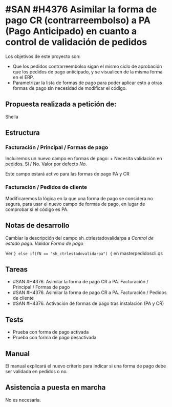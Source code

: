 # #SAN #H4376 Asimilar la forma de pago CR (contrarreembolso) a PA (Pago Anticipado) en cuanto a control de validación de pedidos

Los objetivos de este proyecto son:
+ Que los pedidos contrarreembolso sigan el mismo ciclo de aprobación que los pedidos de pago anticipado, y se visualicen de la misma forma en el ERP.
+ Parametrizar la lista de formas de pago para poder aplicar esto a otras formas de pago sin necesidad de modificar el código.

## Propuesta realizada a petición de:
Sheila

## Estructura

### Facturación / Principal / Formas de pago
Incluiremos un nuevo campo en formas de pago:
    + Necesita validación en pedidos. Sí / No. Valor por defecto _No_.

Este campo estará activo para las formas de pago PA y CR

### Facturación / Pedidos de cliente
Modificaremos la lógica en la que una forma de pago se considera no segura, para usar el nuevo campo de formas de pago, en lugar de comprobar si el código es PA.

## Notas de desarrollo
Cambiar la descripción del campo sh_ctrlestadovalidarpa a _Control de estado pago. Validar Forma de pago_

Ver `} else if(fN == "sh_ctrlestadovalidarpa") {` en masterpedidoscli.qs


## Tareas
* #SAN #H4376. Asimilar la forma de pago CR a PA. Facturación / Principal / Formas de pago
* #SAN #H4376. Asimilar la forma de pago CR a PA. Facturación / Pedidos de cliente
* #SAN #H4376. Activación de formas de pago tras instalación (PA y CR)

## Tests
+ Prueba con forma de pago activada
+ Prueba con forma de pago desactivada

## Manual
El manual explicará el nuevo criterio para indicar si una forma de pago debe ser validada en pedidos o no.

## Asistencia a puesta en marcha
No es necesaria.
